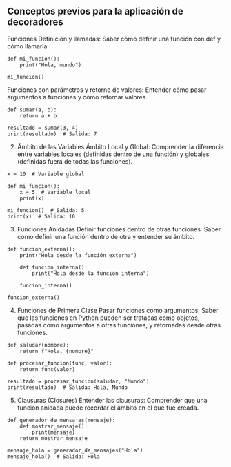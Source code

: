 ## Conceptos previos para la aplicación de decoradores

Funciones
Definición y llamadas: Saber cómo definir una función con def y cómo llamarla.
```
def mi_funcion():
    print("Hola, mundo")

mi_funcion()
```
Funciones con parámetros y retorno de valores: Entender cómo pasar argumentos a funciones y cómo retornar valores.
```
def sumar(a, b):
    return a + b

resultado = sumar(3, 4)
print(resultado)  # Salida: 7
```
2. Ámbito de las Variables
Ámbito Local y Global: Comprender la diferencia entre variables locales (definidas dentro de una función) y globales (definidas fuera de todas las funciones).
```
x = 10  # Variable global

def mi_funcion():
    x = 5  # Variable local
    print(x)

mi_funcion()  # Salida: 5
print(x)  # Salida: 10
```

3. Funciones Anidadas
Definir funciones dentro de otras funciones: Saber cómo definir una función dentro de otra y entender su ámbito.
```
def funcion_externa():
    print("Hola desde la función externa")

    def funcion_interna():
        print("Hola desde la función interna")

    funcion_interna()

funcion_externa()
```

4. Funciones de Primera Clase
Pasar funciones como argumentos: Saber que las funciones en Python pueden ser tratadas como objetos, pasadas como argumentos a otras funciones, y retornadas desde otras funciones.
```
def saludar(nombre):
    return f"Hola, {nombre}"

def procesar_funcion(func, valor):
    return func(valor)

resultado = procesar_funcion(saludar, "Mundo")
print(resultado)  # Salida: Hola, Mundo
```
5. Clausuras (Closures)
Entender las clausuras: Comprender que una función anidada puede recordar el ámbito en el que fue creada.
```
def generador_de_mensajes(mensaje):
    def mostrar_mensaje():
        print(mensaje)
    return mostrar_mensaje

mensaje_hola = generador_de_mensajes("Hola")
mensaje_hola()  # Salida: Hola

```
